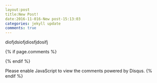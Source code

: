 ```yaml
---
layout:post
title:New Post!
date:2016-11-016-New post-15:13:03	
categories: jekyll update
comments: true
--- 
```



diofjdsiofjdiosfjdosifj

{% if page.comments %}

{% endif %}

Please enable JavaScript to view the comments powered by Disqus.
{% endif %}
